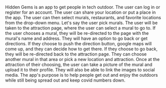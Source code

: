 Hidden Gems is an app to get people in tech outdoor. The user can log in or register for an account. The user can share your location or put a place in the app. The user can then select murals, restaurants, and favorite locations from the drop-down menu. Let's say the user pick murals. The user will be taken to the attraction page, where the user can select a mural to go to. If the user chooses a mural, they will be re-directed to the page with the mural's name and address. They will have an option to go back or get directions. If they choose to push the direction button, google maps will come up, and they can decide how to get there. If they choose to go back, they will be re-directed back to the attraction page. They can choose another mural in that area or pick a new location and attraction. Once at the attraction of their choosing, the user can take a picture of the mural and upload it to their profile. They will also be able to link the images to social media.
The app's purpose is to help people get out and enjoy the outdoors while still being spread out and keep covid numbers down.
